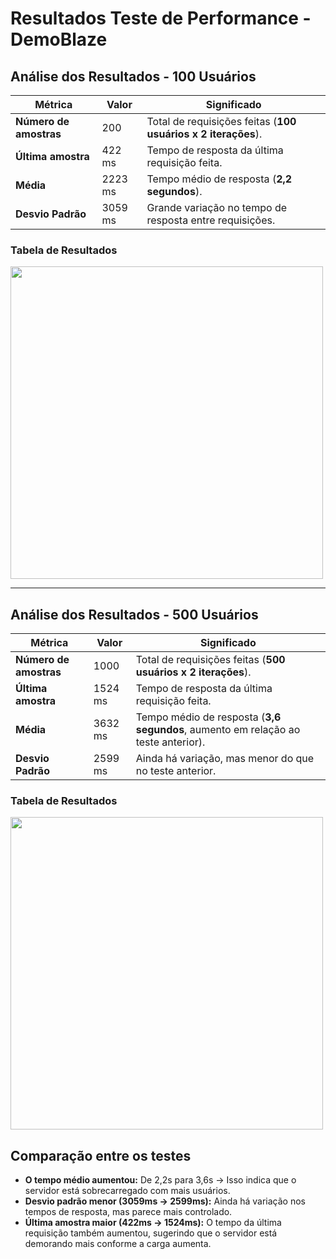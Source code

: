 # Resultados Teste de Performance - DemoBlaze

## Análise dos Resultados - 100 Usuários

| **Métrica**         | **Valor**  | **Significado** |
|---------------------|------------|----------------|
| **Número de amostras** | 200        | Total de requisições feitas (**100 usuários x 2 iterações**). |
| **Última amostra**  | 422 ms      | Tempo de resposta da última requisição feita. |
| **Média**          | 2223 ms     | Tempo médio de resposta (**2,2 segundos**). |
| **Desvio Padrão**  | 3059 ms     | Grande variação no tempo de resposta entre requisições. |

### Tabela de Resultados
<img src="https://github.com/user-attachments/assets/c809fb37-0fbb-4306-a9a2-cdac9db29a47" width="500">

---

## Análise dos Resultados - 500 Usuários

| **Métrica**         | **Valor**  | **Significado** |
|---------------------|------------|----------------|
| **Número de amostras** | 1000        | Total de requisições feitas (**500 usuários x 2 iterações**). |
| **Última amostra**  | 1524 ms     | Tempo de resposta da última requisição feita. |
| **Média**          | 3632 ms     | Tempo médio de resposta (**3,6 segundos**, aumento em relação ao teste anterior). |
| **Desvio Padrão**  | 2599 ms     | Ainda há variação, mas menor do que no teste anterior. |

### Tabela de Resultados
<img src="https://github.com/user-attachments/assets/a418bdfe-999c-43eb-b5e4-cfaefa846d25" width="500">

## Comparação entre os testes
- **O tempo médio aumentou:** De 2,2s para 3,6s → Isso indica que o servidor está sobrecarregado com mais usuários.
- **Desvio padrão menor (3059ms → 2599ms):** Ainda há variação nos tempos de resposta, mas parece mais controlado.
- **Última amostra maior (422ms → 1524ms):** O tempo da última requisição também aumentou, sugerindo que o servidor está demorando mais conforme a carga aumenta.
